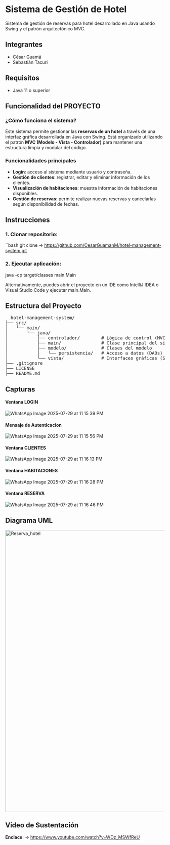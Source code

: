 #  Sistema de Gestión de Hotel

Sistema de gestión de reservas para hotel desarrollado en Java usando Swing y el patrón arquitectónico MVC.

##  Integrantes

- César Guamá
- Sebastián Tacuri

##  Requisitos

- Java 11 o superior

## Funcionalidad del PROYECTO

### ¿Cómo funciona el sistema?

Este sistema permite gestionar las **reservas de un hotel** a través de una interfaz gráfica desarrollada en Java con Swing. Está organizado utilizando el patrón **MVC (Modelo - Vista - Controlador)** para mantener una estructura limpia y modular del código.

### Funcionalidades principales

- **Login**: acceso al sistema mediante usuario y contraseña.
- **Gestión de clientes**: registrar, editar y eliminar información de los clientes.
- **Visualización de habitaciones**: muestra información de habitaciones disponibles.
- **Gestión de reservas**: permite realizar nuevas reservas y cancelarlas según disponibilidad de fechas.

##  Instrucciones

### 1. Clonar repositorio:

``bash
git clone -> https://github.com/CesarGuamanM/hotel-management-system.git

### 2. Ejecutar aplicación:

java -cp target/classes main.Main

Alternativamente, puedes abrir el proyecto en un IDE como IntelliJ IDEA o Visual Studio Code y ejecutar main.Main.


##  Estructura del Proyecto

<pre>
  hotel-management-system/
├── src/
│   └── main/
│       └── java/
│           ├── controlador/        # Lógica de control (MVC)
│           ├── main/               # Clase principal del sistema
│           ├── modelo/             # Clases del modelo
│           │   └── persistencia/   # Acceso a datos (DAOs)
│           └── vista/              # Interfaces gráficas (Swing)
├── .gitignore
├── LICENSE
├── README.md
</pre>

## Capturas

#### Ventana LOGIN
![WhatsApp Image 2025-07-29 at 11 15 39 PM](https://github.com/user-attachments/assets/1f95a16f-4f70-4f82-9a9a-bd3ed8eae2e9)

#### Mensaje de Autenticacion
![WhatsApp Image 2025-07-29 at 11 15 56 PM](https://github.com/user-attachments/assets/5a27f4b6-0abc-45f2-836c-bfb0896c8696)

#### Ventana CLIENTES
![WhatsApp Image 2025-07-29 at 11 16 13 PM](https://github.com/user-attachments/assets/817cc5bd-481c-404b-9bda-dcd8d295c032)

#### Ventana HABITACIONES
![WhatsApp Image 2025-07-29 at 11 16 28 PM](https://github.com/user-attachments/assets/9e5a1811-d238-4147-8473-fdc62aebde8e)

#### Ventana RESERVA

![WhatsApp Image 2025-07-29 at 11 16 46 PM](https://github.com/user-attachments/assets/a81b55a1-3fb9-4daf-8399-88667151a36b)



## Diagrama UML
<img width="2911" height="892" alt="Reserva_hotel" src="https://github.com/user-attachments/assets/a1892724-90e8-48eb-b2f7-b92196c3856b" />


## Video de Sustentación 
**Enclace**: -> https://www.youtube.com/watch?v=WDz_MSWfReU


